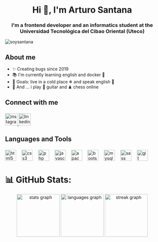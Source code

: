 <h1 align="center">Hi 👋, I'm Arturo Santana</h1>
<h3 align="center">I'm a frontend developer and an informatics student at the Universidad Tecnológica del Cibao Oriental (Uteco)</h3>

<p align="left"> <img src="https://komarev.com/ghpvc/?username=soysantana&label=Profile%20views&color=0e75b6&style=flat-square" alt="soysantana" /> </p>

###

<h2 align="left">About me</h2>

<div align="left">
  
- ✨ Creating bugs since 2019
- 📚 I'm currently learning english  and docker 🐳
- 🎯 Goals: live in a cold place ❄ and speak english 🚀
- 🎲 And ... i play 🎸 guitar and ♟ chess online

</div>

###

<h2 align="left">Connect with me</h2>

###

<div align="left">
  <a href="https://instagram.com/soysantana2" target="_blank">
    <img src="https://img.shields.io/static/v1?message=Instagram&logo=instagram&label=&color=E4405F&logoColor=white&labelColor=&style=for-the-badge" height="40" alt="instagram logo"  />
  </a>
  <a href="https://www.linkedin.com/in/arturo-jose-santana-garcia-6b86b7279" target="_blank">
    <img src="https://img.shields.io/static/v1?message=LinkedIn&logo=linkedin&label=&color=0077B5&logoColor=white&labelColor=&style=for-the-badge" height="40" alt="linkedin logo"  />
  </a>
</div>

###

<h2 align="left">Languages and Tools</h2>

###

<div align="left">
  <img src="https://img.shields.io/badge/HTML5-E34F26?logo=html5&logoColor=white&style=for-the-badge" height="36" alt="html5 logo"  />
  <img width="10" />
  <img src="https://img.shields.io/badge/CSS3-1572B6?logo=css3&logoColor=white&style=for-the-badge" height="36" alt="css3 logo"  />
  <img width="10" />
  <img src="https://img.shields.io/badge/PHP-777BB4?logo=php&logoColor=black&style=for-the-badge" height="36" alt="php logo"  />
  <img width="10" />
  <img src="https://img.shields.io/badge/JavaScript-F7DF1E?logo=javascript&logoColor=black&style=for-the-badge" height="36" alt="javascript logo"  />
  <img width="10" />
  <img src="https://img.shields.io/badge/Apache-D22128?logo=apache&logoColor=white&style=for-the-badge" height="36" alt="apache logo"  />
  <img width="10" />
  <img src="https://img.shields.io/badge/Bootstrap-7952B3?logo=bootstrap&logoColor=white&style=for-the-badge" height="36" alt="bootstrap logo"  />
  <img width="10" />
  <img src="https://img.shields.io/badge/MySQL-4479A1?logo=mysql&logoColor=white&style=for-the-badge" height="36" alt="mysql logo"  />
  <img width="10" />
  <img src="https://img.shields.io/badge/Sass-CC6699?logo=sass&logoColor=black&style=for-the-badge" height="36" alt="sass logo"  />
  <img width="10" />
  <img src="https://img.shields.io/badge/Git-F05032?logo=git&logoColor=white&style=for-the-badge" height="36" alt="git logo"  />
</div>

###

# 📊 GitHub Stats:

<div align="center">
  <img src="https://github-readme-stats.vercel.app/api?username=soysantana&hide_title=false&hide_rank=false&show_icons=true&include_all_commits=true&count_private=false&disable_animations=false&theme=dracula&locale=en&hide_border=false&order=1" height="140" alt="stats graph"  />
  <img src="https://github-readme-stats.vercel.app/api/top-langs?username=soysantana&locale=en&hide_title=false&layout=compact&card_width=320&langs_count=5&theme=dracula&hide_border=false&order=2" height="140" alt="languages graph"  />
  <img src="https://streak-stats.demolab.com?user=soysantana&locale=en&mode=daily&theme=dracula&hide_border=false&border_radius=5&order=3" height="140" alt="streak graph"  />
</div>

###
